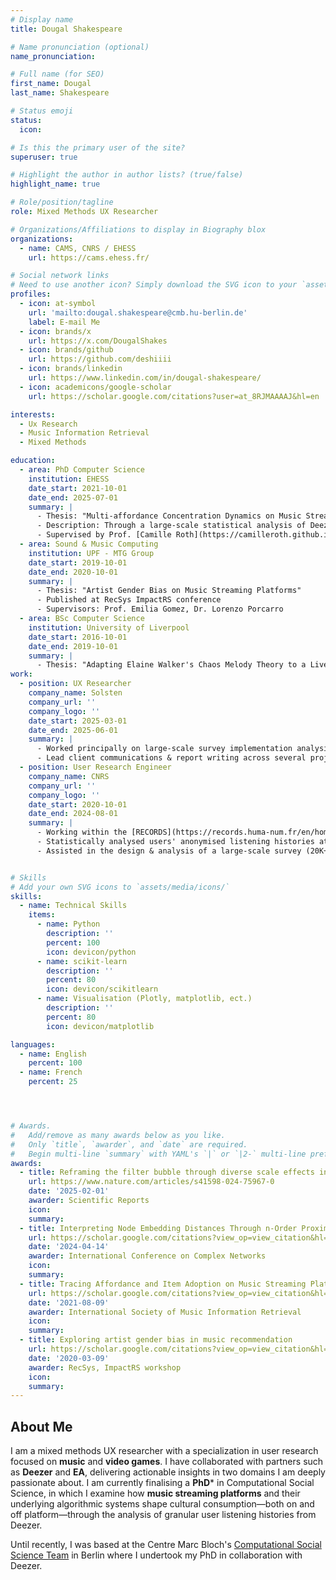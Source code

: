 ```yaml
---
# Display name
title: Dougal Shakespeare

# Name pronunciation (optional)
name_pronunciation:

# Full name (for SEO)
first_name: Dougal
last_name: Shakespeare

# Status emoji
status:
  icon:

# Is this the primary user of the site?
superuser: true

# Highlight the author in author lists? (true/false)
highlight_name: true

# Role/position/tagline
role: Mixed Methods UX Researcher

# Organizations/Affiliations to display in Biography blox
organizations:
  - name: CAMS, CNRS / EHESS
    url: https://cams.ehess.fr/

# Social network links
# Need to use another icon? Simply download the SVG icon to your `assets/media/icons/` folder.
profiles:
  - icon: at-symbol
    url: 'mailto:dougal.shakespeare@cmb.hu-berlin.de'
    label: E-mail Me
  - icon: brands/x
    url: https://x.com/DougalShakes
  - icon: brands/github
    url: https://github.com/deshiiii
  - icon: brands/linkedin
    url: https://www.linkedin.com/in/dougal-shakespeare/
  - icon: academicons/google-scholar
    url: https://scholar.google.com/citations?user=at_8RJMAAAAJ&hl=en

interests:
  - Ux Research
  - Music Information Retrieval
  - Mixed Methods

education:
  - area: PhD Computer Science
    institution: EHESS
    date_start: 2021-10-01
    date_end: 2025-07-01
    summary: |
      - Thesis: "Multi-affordance Concentration Dynamics on Music Streaming Platforms."
      - Description: Through a large-scale statistical analysis of Deezer users' consumption histories and expressed off-platform attitudes my thesis examines how music streaming platforms facilitate attentive or passive music interactions and furthermore, the role of algorithmic devices in creating confined or rather, diverse listening practices.
      - Supervised by Prof. [Camille Roth](https://camilleroth.github.io/).
  - area: Sound & Music Computing
    institution: UPF - MTG Group
    date_start: 2019-10-01
    date_end: 2020-10-01
    summary: |
      - Thesis: "Artist Gender Bias on Music Streaming Platforms"
      - Published at RecSys ImpactRS conference
      - Supervisors: Prof. Emilia Gomez, Dr. Lorenzo Porcarro
  - area: BSc Computer Science
    institution: University of Liverpool
    date_start: 2016-10-01
    date_end: 2019-10-01
    summary: |
      - Thesis: "Adapting Elaine Walker's Chaos Melody Theory to a Live Coding Context"
work:
  - position: UX Researcher
    company_name: Solsten
    company_url: ''
    company_logo: ''
    date_start: 2025-03-01
    date_end: 2025-06-01
    summary: |
      - Worked principally on large-scale survey implementation analysis & analysis for video game clients such as EA & Plaion.
      - Lead client communications & report writing across several projects.
  - position: User Research Engineer
    company_name: CNRS
    company_url: ''
    company_logo: ''
    date_start: 2020-10-01
    date_end: 2024-08-01
    summary: |
      - Working within the [RECORDS](https://records.huma-num.fr/en/home/) project in collaboration with **Deezer**
      - Statistically analysed users' anonymised listening histories at scale
      - Assisted in the design & analysis of a large-scale survey (20K+) distributed via Deezer to shed light on how users on-platform listening preferences relate to their demographics, practices and expressed tastes.


# Skills
# Add your own SVG icons to `assets/media/icons/`
skills:
  - name: Technical Skills
    items:
      - name: Python
        description: ''
        percent: 100
        icon: devicon/python
      - name: scikit-learn
        description: ''
        percent: 80
        icon: devicon/scikitlearn
      - name: Visualisation (Plotly, matplotlib, ect.)
        description: ''
        percent: 80
        icon: devicon/matplotlib

languages:
  - name: English
    percent: 100
  - name: French
    percent: 25




# Awards.
#   Add/remove as many awards below as you like.
#   Only `title`, `awarder`, and `date` are required.
#   Begin multi-line `summary` with YAML's `|` or `|2-` multi-line prefix and indent 2 spaces below.
awards:
  - title: Reframing the filter bubble through diverse scale effects in online music consumption.
    url: https://www.nature.com/articles/s41598-024-75967-0
    date: '2025-02-01'
    awarder: Scientific Reports
    icon:
    summary:
  - title: Interpreting Node Embedding Distances Through n-Order Proximity Neighbourhoods.
    url: https://scholar.google.com/citations?view_op=view_citation&hl=en&user=at_8RJMAAAAJ&citation_for_view=at_8RJMAAAAJ:qjMakFHDy7sC
    date: '2024-04-14'
    awarder: International Conference on Complex Networks
    icon:
    summary:
  - title: Tracing Affordance and Item Adoption on Music Streaming Platforms
    url: https://scholar.google.com/citations?view_op=view_citation&hl=en&user=at_8RJMAAAAJ&citation_for_view=at_8RJMAAAAJ:u5HHmVD_uO8C
    date: '2021-08-09'
    awarder: International Society of Music Information Retrieval
    icon:
    summary:
  - title: Exploring artist gender bias in music recommendation
    url: https://scholar.google.com/citations?view_op=view_citation&hl=en&user=at_8RJMAAAAJ&citation_for_view=at_8RJMAAAAJ:u-x6o8ySG0sC
    date: '2020-03-09'
    awarder: RecSys, ImpactRS workshop
    icon:
    summary:
---
```


## About Me

I am a mixed methods UX researcher with a specialization in user research focused on **music** and **video games**. I have collaborated with partners such as **Deezer** and **EA**, delivering actionable insights in two domains I am deeply passionate about. I am currently finalising a **PhD*** in Computational Social Science, in which I examine how **music streaming platforms** and their underlying algorithmic systems shape cultural consumption—both on and off platform—through the analysis of granular user listening histories from Deezer.


Until recently, I was based at the Centre Marc Bloch's [Computational Social Science Team](https://cmb.huma-num.fr/css-seminar/) in Berlin where I undertook my PhD in collaboration with Deezer.
